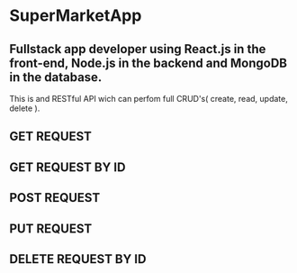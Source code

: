 # SuperMarketApp

## Fullstack app developer using React.js in the front-end, Node.js in the backend and MongoDB in the database.

This is and RESTful API wich can perfom full CRUD's( create, read, update, delete ).

## GET REQUEST

## GET REQUEST BY ID

## POST REQUEST

## PUT REQUEST

## DELETE REQUEST BY ID
